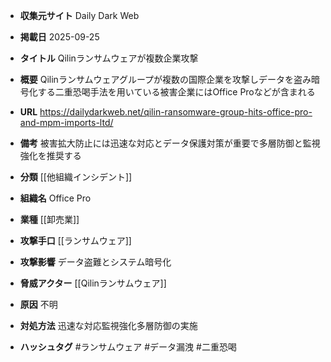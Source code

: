 - **収集元サイト**
Daily Dark Web

- **掲載日**
2025-09-25

- **タイトル**
Qilinランサムウェアが複数企業攻撃

- **概要**
Qilinランサムウェアグループが複数の国際企業を攻撃しデータを盗み暗号化する二重恐喝手法を用いている被害企業にはOffice Proなどが含まれる

- **URL**
https://dailydarkweb.net/qilin-ransomware-group-hits-office-pro-and-mpm-imports-ltd/

- **備考**
被害拡大防止には迅速な対応とデータ保護対策が重要で多層防御と監視強化を推奨する

- **分類**
[[他組織インシデント]]

- **組織名**
Office Pro

- **業種**
[[卸売業]]

- **攻撃手口**
[[ランサムウェア]]

- **攻撃影響**
データ盗難とシステム暗号化

- **脅威アクター**
[[Qilinランサムウェア]]

- **原因**
不明

- **対処方法**
迅速な対応監視強化多層防御の実施

- **ハッシュタグ**
#ランサムウェア #データ漏洩 #二重恐喝
